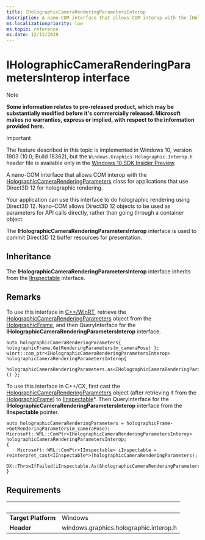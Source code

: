 ```yaml
---
title: IHolographicCameraRenderingParametersInterop
description: A nano-COM interface that allows COM interop with the [HolographicCameraRenderingParameters](/uwp/api/windows.graphics.holographic.holographiccamerarenderingparameters) class for applications that use Direct3D 12 for holographic rendering.
ms.localizationpriority: low
ms.topic: reference
ms.date: 12/13/2019
---
```


# IHolographicCameraRenderingParametersInterop interface

> [!NOTE]
> **Some information relates to pre-released product, which may be substantially modified before it's commercially released. Microsoft makes no warranties, express or implied, with respect to the information provided here.**

> [!IMPORTANT]
> The feature described in this topic is implemented in 
Windows 10, version 1903 (10.0; Build 18362), but the `Windows.Graphics.Holographic.Interop.h` header file is available only in the [Windows 10 SDK Insider Preview](https://www.microsoft.com/software-download/windowsinsiderpreviewSDK).

A nano-COM interface that allows COM interop with the [HolographicCameraRenderingParameters](/uwp/api/windows.graphics.holographic.holographiccamerarenderingparameters) class for applications that use Direct3D 12 for holographic rendering.

Your application can use this interface to do holographic rendering using Direct3D 12. Nano-COM allows Direct3D 12 objects to be used as parameters for API calls directly, rather than going through a container object.

The **IHolographicCameraRenderingParametersInterop** interface is used to commit Direct3D 12 buffer resources for presentation.

## Inheritance
The **IHolographicCameraRenderingParametersInterop** interface inherits from the [IInspectable](/windows/win32/api/inspectable/nn-inspectable-iinspectable) interface.

## Remarks
To use this interface in [C++/WinRT](/windows/uwp/cpp-and-winrt-apis/), retrieve the [HolographicCameraRenderingParameters](/uwp/api/windows.graphics.holographic.holographiccamerarenderingparameters) object from the [HolographicFrame](/uwp/api/windows.graphics.holographic.holographicframe), and then QueryInterface for the **IHolographicCameraRenderingParametersInterop** interface.

```cppwinrt
auto holographicCameraRenderingParameters{ holographicFrame.GetRenderingParameters(m_cameraPose) };
winrt::com_ptr<IHolographicCameraRenderingParametersInterop> holographicCameraRenderingParametersInterop{
    holographicCameraRenderingParameters.as<IHolographicCameraRenderingParametersInterop>() };
```

To use this interface in C++/CX, first cast the [HolographicCameraRenderingParameters](/uwp/api/windows.graphics.holographic.holographiccamerarenderingparameters) object (after retrieving it from the [HolographicFrame](/uwp/api/windows.graphics.holographic.holographicframe)) to [IInspectable](/windows/win32/api/inspectable/nn-inspectable-iinspectable)\*. Then QueryInterface for the **IHolographicCameraRenderingParametersInterop** interface from the **IInspectable** pointer.

```cppcx
auto holographicCameraRenderingParameters = holographicFrame->GetRenderingParameters(m_cameraPose);
Microsoft::WRL::ComPtr<IHolographicCameraRenderingParametersInterop> holographicCameraRenderingParametersInterop;
{
    Microsoft::WRL::ComPtr<IInspectable> iInspectable = reinterpret_cast<IInspectable*>(holographicCameraRenderingParameters);
    DX::ThrowIfFailed(iInspectable.As(&holographicCameraRenderingParametersInterop));
}
```

## Requirements
| &nbsp; | &nbsp; |
| ---- |:---- |
| **Target Platform** | Windows |
| **Header** | windows.graphics.holographic.interop.h |